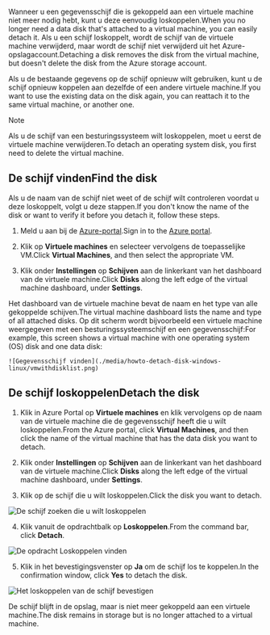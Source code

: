 <span data-ttu-id="04964-101">Wanneer u een gegevensschijf die is gekoppeld aan een virtuele machine niet meer nodig hebt, kunt u deze eenvoudig loskoppelen.</span><span class="sxs-lookup"><span data-stu-id="04964-101">When you no longer need a data disk that's attached to a virtual machine, you can easily detach it.</span></span> <span data-ttu-id="04964-102">Als u een schijf loskoppelt, wordt de schijf van de virtuele machine verwijderd, maar wordt de schijf niet verwijderd uit het Azure-opslagaccount.</span><span class="sxs-lookup"><span data-stu-id="04964-102">Detaching a disk removes the disk from the virtual machine, but doesn't delete the disk from the Azure storage account.</span></span>

<span data-ttu-id="04964-103">Als u de bestaande gegevens op de schijf opnieuw wilt gebruiken, kunt u de schijf opnieuw koppelen aan dezelfde of een andere virtuele machine.</span><span class="sxs-lookup"><span data-stu-id="04964-103">If you want to use the existing data on the disk again, you can reattach it to the same virtual machine, or another one.</span></span>  

> [!NOTE]
> <span data-ttu-id="04964-104">Als u de schijf van een besturingssysteem wilt loskoppelen, moet u eerst de virtuele machine verwijderen.</span><span class="sxs-lookup"><span data-stu-id="04964-104">To detach an operating system disk, you first need to delete the virtual machine.</span></span>
>

## <a name="find-the-disk"></a><span data-ttu-id="04964-105">De schijf vinden</span><span class="sxs-lookup"><span data-stu-id="04964-105">Find the disk</span></span>
<span data-ttu-id="04964-106">Als u de naam van de schijf niet weet of de schijf wilt controleren voordat u deze loskoppelt, volgt u deze stappen.</span><span class="sxs-lookup"><span data-stu-id="04964-106">If you don't know the name of the disk or want to verify it before you detach it, follow these steps.</span></span>

1. <span data-ttu-id="04964-107">Meld u aan bij de [Azure-portal](https://portal.azure.com).</span><span class="sxs-lookup"><span data-stu-id="04964-107">Sign in to the [Azure portal](https://portal.azure.com).</span></span>

2. <span data-ttu-id="04964-108">Klik op **Virtuele machines** en selecteer vervolgens de toepasselijke VM.</span><span class="sxs-lookup"><span data-stu-id="04964-108">Click **Virtual Machines**, and then select the appropriate VM.</span></span>

3. <span data-ttu-id="04964-109">Klik onder **Instellingen** op **Schijven** aan de linkerkant van het dashboard van de virtuele machine.</span><span class="sxs-lookup"><span data-stu-id="04964-109">Click **Disks** along the left edge of the virtual machine dashboard, under **Settings**.</span></span>

 <span data-ttu-id="04964-110">Het dashboard van de virtuele machine bevat de naam en het type van alle gekoppelde schijven.</span><span class="sxs-lookup"><span data-stu-id="04964-110">The virtual machine dashboard lists the name and type of all attached disks.</span></span> <span data-ttu-id="04964-111">Op dit scherm wordt bijvoorbeeld een virtuele machine weergegeven met een besturingssysteemschijf en een gegevensschijf:</span><span class="sxs-lookup"><span data-stu-id="04964-111">For example, this screen shows a virtual machine with one operating system (OS) disk and one data disk:</span></span>

    ![Gegevensschijf vinden](./media/howto-detach-disk-windows-linux/vmwithdisklist.png)

## <a name="detach-the-disk"></a><span data-ttu-id="04964-113">De schijf loskoppelen</span><span class="sxs-lookup"><span data-stu-id="04964-113">Detach the disk</span></span>
1. <span data-ttu-id="04964-114">Klik in Azure Portal op **Virtuele machines** en klik vervolgens op de naam van de virtuele machine die de gegevensschijf heeft die u wilt loskoppelen.</span><span class="sxs-lookup"><span data-stu-id="04964-114">From the Azure portal, click **Virtual Machines**, and then click the name of the virtual machine that has the data disk you want to detach.</span></span>

2. <span data-ttu-id="04964-115">Klik onder **Instellingen** op **Schijven** aan de linkerkant van het dashboard van de virtuele machine.</span><span class="sxs-lookup"><span data-stu-id="04964-115">Click **Disks** along the left edge of the virtual machine dashboard, under **Settings**.</span></span>

3. <span data-ttu-id="04964-116">Klik op de schijf die u wilt loskoppelen.</span><span class="sxs-lookup"><span data-stu-id="04964-116">Click the disk you want to detach.</span></span>

  ![De schijf zoeken die u wilt loskoppelen](./media/howto-detach-disk-windows-linux/disklist.png)

4. <span data-ttu-id="04964-118">Klik vanuit de opdrachtbalk op **Loskoppelen**.</span><span class="sxs-lookup"><span data-stu-id="04964-118">From the command bar, click **Detach**.</span></span>

  ![De opdracht Loskoppelen vinden](./media/howto-detach-disk-windows-linux/diskdetachcommand.png)

5. <span data-ttu-id="04964-120">Klik in het bevestigingsvenster op **Ja** om de schijf los te koppelen.</span><span class="sxs-lookup"><span data-stu-id="04964-120">In the confirmation window, click **Yes** to detach the disk.</span></span>

  ![Het loskoppelen van de schijf bevestigen](./media/howto-detach-disk-windows-linux/confirmdetach.png)

<span data-ttu-id="04964-122">De schijf blijft in de opslag, maar is niet meer gekoppeld aan een virtuele machine.</span><span class="sxs-lookup"><span data-stu-id="04964-122">The disk remains in storage but is no longer attached to a virtual machine.</span></span>
